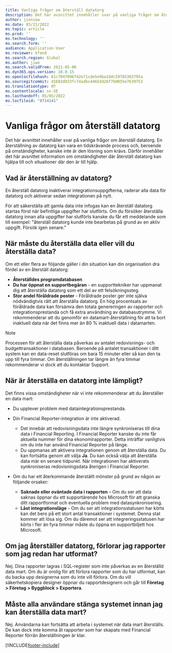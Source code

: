 ```yaml
---
title: Vanliga frågor om återställ datatorg
description: Det här avsnittet innehåller svar på vanliga frågor om återställ datatorg.
author: jinniew
ms.date: 03/21/2022
ms.topic: article
ms.prod: ''
ms.technology: ''
ms.search.form: ''
audience: Application User
ms.reviewer: kfend
ms.search.region: Global
ms.author: jiwo
ms.search.validFrom: 2021-05-06
ms.dyn365.ops.version: 10.0.15
ms.openlocfilehash: 61c7047096f42e71cde5e9ba1ddc59785383795a
ms.sourcegitcommit: d1683d033fc74adbc4465dd26f7b0055e7639753
ms.translationtype: HT
ms.contentlocale: sv-SE
ms.lasthandoff: 05/05/2022
ms.locfileid: "8714141"
---
```

# <a name="data-mart-resets-faq"></a>Vanliga frågor om återställ datatorg

Det här avsnittet innehåller svar på vanliga frågor om återställ datatorg. En återställning av datatorg kan vara en tidskrävande process och, beroende på omständigheter, kanske inte är den lösning som krävs. Därför innehåller det här avsnittet information om omständigheter där återställ datatorg kan hjälpa till och situationer där den är till hjälp.

## <a name="what-is-a-data-mart-reset"></a>Vad är återställning av datatorg?

En återställ datatorg inaktiverar integrationsuppgifterna, raderar alla data för datatorg och aktiverar sedan integrationen på nytt.

För att säkerställa att gamla data inte infogas kan en återställ datatorg startas först när befintliga uppgifter har slutförts. Om du försöker återställa datatorg innan alla uppgifter har slutförts kanske du får ett meddelande som till exempel: "återställ datatorg kunde inte bearbetas på grund av en aktiv uppgift. Försök igen senare."

## <a name="when-do-i-have-to-do-a-data-mart-reset"></a>När måste du återställa data eller vill du återställa data?

Om ett eller flera av följande gäller i din situation kan din organisation dra fördel av en återställ datatorg:

- **Återställdes programdatabasen**
- **Du har öppnat en supportbegäran** - en supporttekniker har uppmanat dig att återställa datatorg som ett del av ett felsökningssteg.
- **Stor andel föråldrade poster** - Föråldrade poster ger inte själva nödvändigtvis rätt att återställa datatorg. En hög procentsats av föråldrade data kan försämra den totala genereringen av rapporter och integrationsprestanda och få extra användning av databasutrymme. Vi rekommenderar att du genomför en datamart-återställning för att ta bort inaktuell data när det finns mer än 80 % inaktuell data i datamarten.
 
> [!NOTE]
> Processen för att återställa data påverkas av antalet redovisnings- och budgettransaktioner i databasen. Beroende på antalet transaktioner i ditt system kan en data-reset slutföras om bara 15 minuter eller så kan den ta upp till fyra timmar. Om återställningen tar längre än fyra timmar rekommenderar vi dock att du kontaktar Support.
 
## <a name="when-is-a-data-mart-reset-inappropriate"></a>När är återställa en datatorg inte lämpligt?

Det finns vissa omständigheter när vi inte rekommenderar att du återställer en data mart:

- Du upplever problem med dataintegrationsprestanda.
- Din Financial Reporter-integration är inte aktiverad. 

    - Det innebär att redovisningsdata inte längre synkroniseras till dina data i Financial Reporting. I Financial Reporter kanske du inte får aktuella nummer för dina ekonomirapporter. Detta inträffar vanligtvis om du inte har använd Financial Reporter på länge.
    - Du uppmanas att aktivera integrationen genom att återställa data. Du kan fortsätta genom att välja **Ja**. Du kan också välja att återställa data mär en senare tidpunkt. När integrationen har aktiverats synkroniseras redovisningsdata återigen i Financial Reporter. 
- Om du har ett återkommande återställt mönster på grund av någon av följande orsaker:

    - **Saknade eller oväntade data i rapporten** – Om du ser att data saknas öppnar du ett supportärende hos Microsoft för att granska ditt rapportformat och eventuella problem med datasynkronisering.
    - **Låst integrationsläge** - Om du ser att integrationsstatusen har körts kan det bero på ett stort antal transaktioner i systemet. Denna stat kommer att lösa sig. Om du däremot ser att integreringsstatusen har körts i fler än fyra timmar måste du öppna en supportbiljett hos Microsoft. 
   
## <a name="if-i-reset-the-data-mart-will-i-lose-reports-that-ive-already-designed"></a>Om jag återställer datatorg, förlorar jag rapporter som jag redan har utformat?

Nej. Dina rapporter lagras i SQL-register som inte påverkas av en återställd data mart. Om du är orolig för att förlora rapporter som du har utformat, kan du backa upp designerna som du inte vill förlora. Om du vill säkerhetskopiera designer öppnar du rapportdesignern och går till **Företag \> Företag \> Byggblock \> Exportera**.
 
## <a name="do-all-users-have-to-exit-the-system-before-i-can-reset-the-data-mart"></a>Måste alla användare stänga systemet innan jag kan återställa data mart?

Nej. Användarna kan fortsätta att arbeta i systemet när data mart återställs. De kan dock inte komma åt rapporter som har skapats med Financial Reporter förrän återställningen är klar.

[!INCLUDE[footer-include](../../../includes/footer-banner.md)]
